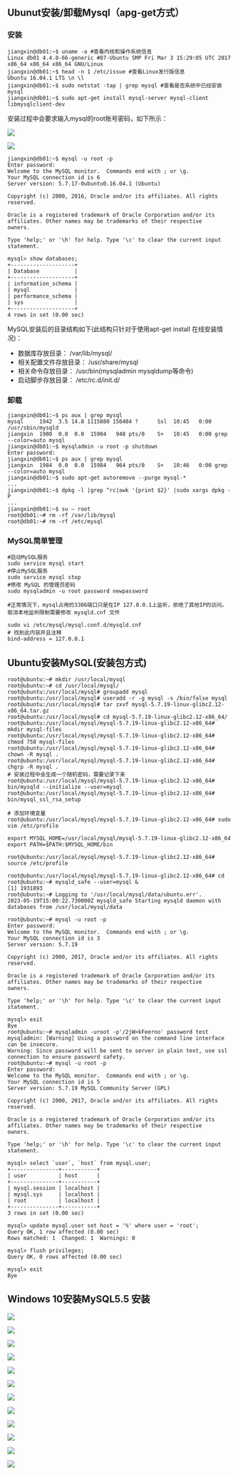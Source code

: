## Ubunut安装/卸载Mysql（apg-get方式）

### 安装

```shell
jiangxin@db01:~$ uname -a #查看内核和操作系统信息
Linux db01 4.4.0-66-generic #87-Ubuntu SMP Fri Mar 3 15:29:05 UTC 2017 x86_64 x86_64 x86_64 GNU/Linux
jiangxin@db01:~$ head -n 1 /etc/issue #查看Linux发行版信息
Ubuntu 16.04.1 LTS \n \l
jiangxin@db01:~$ sudo netstat -tap | grep mysql #查看是否系统中已经安装mysql
jiangxin@db01:~$ sudo apt-get install mysql-server mysql-client libmysqlclient-dev
```

安装过程中会要求输入mysql的root账号密码，如下所示：

![](https://raw.githubusercontent.com/jiangxincode/PicGo/master/aloys_build_manual/image102.png)

![](https://raw.githubusercontent.com/jiangxincode/PicGo/master/aloys_build_manual/image103.png)

```shell
jiangxin@db01:~$ mysql -u root -p
Enter password: 
Welcome to the MySQL monitor.  Commands end with ; or \g.
Your MySQL connection id is 6
Server version: 5.7.17-0ubuntu0.16.04.1 (Ubuntu)

Copyright (c) 2000, 2016, Oracle and/or its affiliates. All rights reserved.

Oracle is a registered trademark of Oracle Corporation and/or its
affiliates. Other names may be trademarks of their respective
owners.

Type 'help;' or '\h' for help. Type '\c' to clear the current input statement.

mysql> show databases;
+--------------------+
| Database           |
+--------------------+
| information_schema |
| mysql              |
| performance_schema |
| sys                |
+--------------------+
4 rows in set (0.00 sec)
```

MySQL安装后的目录结构如下(此结构只针对于使用apt-get install 在线安装情况)：

* 数据库存放目录： /var/lib/mysql/
* 相关配置文件存放目录： /usr/share/mysql
* 相关命令存放目录： /usr/bin(mysqladmin mysqldump等命令)
* 启动脚步存放目录： /etc/rc.d/init.d/

### 卸载

```shell
jiangxin@db01:~$ ps aux | grep mysql
mysql     1942  3.5 14.8 1115880 150404 ?      Ssl  10:45   0:00 /usr/sbin/mysqld
jiangxin  1980  0.0  0.0  15984   948 pts/0    S+   10:45   0:00 grep --color=auto mysql
jiangxin@db01:~$ mysqladmin -u root -p shutdown
Enter password: 
jiangxin@db01:~$ ps aux | grep mysql
jiangxin  1984  0.0  0.0  15984   964 pts/0    S+   10:46   0:00 grep --color=auto mysql
jiangxin@db01:~$ sudo apt-get autoremove --purge mysql-*
...
jiangxin@db01:~$ dpkg -l |grep ^rc|awk '{print $2}' |sudo xargs dpkg -P 
...
jiangxin@db01:~$ su – root
root@db01:~# rm -rf /var/lib/mysql
root@db01:~# rm -rf /etc/mysql
```

### MySQL简单管理

```shell
#启动MySQL服务
sudo service mysql start
#停止MySQL服务
sudo service mysql stop
#修改 MySQL 的管理员密码
sudo mysqladmin -u root password newpassword

#正常情况下，mysql占用的3306端口只是在IP 127.0.0.1上监听，拒绝了其他IP的访问。取消本地监听限制需要修改 mysqld.cnf 文件

sudo vi /etc/mysql/mysql.conf.d/mysqld.cnf
# 找到此内容并且注释
bind-address = 127.0.0.1
```

## Ubuntu安装MySQL(安装包方式)

```shell
root@ubuntu:~# mkdir /usr/local/mysql
root@ubuntu:~# cd /usr/local/mysql/
root@ubuntu:/usr/local/mysql# groupadd mysql
root@ubuntu:/usr/local/mysql# useradd -r -g mysql -s /bin/false mysql
root@ubuntu:/usr/local/mysql# tar zxvf mysql-5.7.19-linux-glibc2.12-x86_64.tar.gz
root@ubuntu:/usr/local/mysql# cd mysql-5.7.19-linux-glibc2.12-x86_64/
root@ubuntu:/usr/local/mysql/mysql-5.7.19-linux-glibc2.12-x86_64# mkdir mysql-files
root@ubuntu:/usr/local/mysql/mysql-5.7.19-linux-glibc2.12-x86_64# chmod 750 mysql-files
root@ubuntu:/usr/local/mysql/mysql-5.7.19-linux-glibc2.12-x86_64# chown -R mysql .
root@ubuntu:/usr/local/mysql/mysql-5.7.19-linux-glibc2.12-x86_64# chgrp -R mysql .
# 安装过程中会生成一个随机密码，需要记录下来
root@ubuntu:/usr/local/mysql/mysql-5.7.19-linux-glibc2.12-x86_64# bin/mysqld --initialize --user=mysql
root@ubuntu:/usr/local/mysql/mysql-5.7.19-linux-glibc2.12-x86_64# bin/mysql_ssl_rsa_setup

# 添加环境变量
root@ubuntu:/usr/local/mysql/mysql-5.7.19-linux-glibc2.12-x86_64# sudo vim /etc/profile

export MYSQL_HOME=/usr/local/mysql/mysql-5.7.19-linux-glibc2.12-x86_64
export PATH=$PATH:$MYSQL_HOME/bin

root@ubuntu:/usr/local/mysql/mysql-5.7.19-linux-glibc2.12-x86_64# source /etc/profile

root@ubuntu:/usr/local/mysql/mysql-5.7.19-linux-glibc2.12-x86_64# cd
root@ubuntu:~# mysqld_safe --user=mysql &
[1] 1931893
root@ubuntu:~# Logging to '/usr/local/mysql/data/ubuntu.err'.
2023-05-19T15:00:22.730000Z mysqld_safe Starting mysqld daemon with databases from /usr/local/mysql/data

root@ubuntu:~# mysql -u root -p
Enter password:
Welcome to the MySQL monitor.  Commands end with ; or \g.
Your MySQL connection id is 3
Server version: 5.7.19

Copyright (c) 2000, 2017, Oracle and/or its affiliates. All rights reserved.

Oracle is a registered trademark of Oracle Corporation and/or its
affiliates. Other names may be trademarks of their respective
owners.

Type 'help;' or '\h' for help. Type '\c' to clear the current input statement.

mysql> exit
Bye
root@ubuntu:~# mysqladmin -uroot -p'/2jW>kFeerno' password test
mysqladmin: [Warning] Using a password on the command line interface can be insecure.
Warning: Since password will be sent to server in plain text, use ssl connection to ensure password safety.
root@ubuntu:~# mysql -u root -p
Enter password:
Welcome to the MySQL monitor.  Commands end with ; or \g.
Your MySQL connection id is 5
Server version: 5.7.19 MySQL Community Server (GPL)

Copyright (c) 2000, 2017, Oracle and/or its affiliates. All rights reserved.

Oracle is a registered trademark of Oracle Corporation and/or its
affiliates. Other names may be trademarks of their respective
owners.

Type 'help;' or '\h' for help. Type '\c' to clear the current input statement.

mysql> select `user`, `host` from mysql.user;
+---------------+-----------+
| user          | host      |
+---------------+-----------+
| mysql.session | localhost |
| mysql.sys     | localhost |
| root          | localhost |
+---------------+-----------+
3 rows in set (0.00 sec)

mysql> update mysql.user set host = '%' where user = 'root';
Query OK, 1 row affected (0.00 sec)
Rows matched: 1  Changed: 1  Warnings: 0

mysql> flush privileges;
Query OK, 0 rows affected (0.00 sec)

mysql> exit
Bye
```

## Windows 10安装MySQL5.5 安装

![](https://raw.githubusercontent.com/jiangxincode/PicGo/master/aloys_build_manual/image177.jpg)

![](https://raw.githubusercontent.com/jiangxincode/PicGo/master/aloys_build_manual/image178.jpg)

![](https://raw.githubusercontent.com/jiangxincode/PicGo/master/aloys_build_manual/image179.jpg)

![](https://raw.githubusercontent.com/jiangxincode/PicGo/master/aloys_build_manual/image180.jpg)

![](https://raw.githubusercontent.com/jiangxincode/PicGo/master/aloys_build_manual/image181.jpg)

![](https://raw.githubusercontent.com/jiangxincode/PicGo/master/aloys_build_manual/image182.jpg)

![](https://raw.githubusercontent.com/jiangxincode/PicGo/master/aloys_build_manual/image183.jpg)

![](https://raw.githubusercontent.com/jiangxincode/PicGo/master/aloys_build_manual/image184.jpg)

![](https://raw.githubusercontent.com/jiangxincode/PicGo/master/aloys_build_manual/image185.jpg)

![](https://raw.githubusercontent.com/jiangxincode/PicGo/master/aloys_build_manual/image186.jpg)

![](https://raw.githubusercontent.com/jiangxincode/PicGo/master/aloys_build_manual/image187.jpg)

![](https://raw.githubusercontent.com/jiangxincode/PicGo/master/aloys_build_manual/image188.jpg)